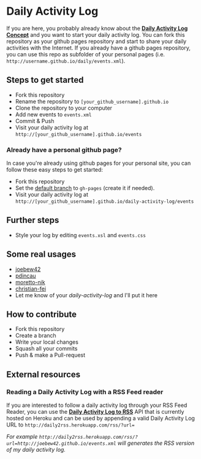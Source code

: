 # Daily Activity Log

If you are here, you probably already know about the [**Daily Activity Log Concept**](https://github.com/joebew42/daily-activity-log-concept) and you want to start your daily activity log. You can fork this repository as your github pages repository and start to share your daily activities with the Internet. If you already have a github pages repository, you can use this repo as subfolder of your personal pages (i.e. `http://username.github.io/daily/events.xml`).

## Steps to get started

- Fork this repository
- Rename the repository to `[your_github_username].github.io`
- Clone the repository to your computer
- Add new events to `events.xml`
- Commit & Push
- Visit your daily activity log at `http://[your_github_username].github.io/events`

### Already have a personal github page?

In case you're already using github pages for your personal site, you can follow these easy steps to get started:

- Fork this repository
- Set the [default branch](https://github.com/christian-fei/daily-activity-log/settings/branches) to `gh-pages` (create it if needed).
- Visit your daily activity log at `http://[your_github_username].github.io/daily-activity-log/events`

## Further steps

- Style your log by editing `events.xsl` and `events.css`

## Some real usages

- [joebew42](http://joebew42.github.io/events.xml)
- [pdincau](http://pdincau.github.io/events.xml)
- [moretto-nik](http://moretto-nik.github.io/events.xml)
- [christian-fei](http://christian.fei.ninja/daily-activity-log/index.xml)
- Let me know of your _daily-activity-log_ and I'll put it here

## How to contribute

- Fork this repository
- Create a branch
- Write your local changes
- Squash all your commits
- Push & make a Pull-request

## External resources

### Reading a Daily Activity Log with a RSS Feed reader

If you are interested to follow a daily activity log through your RSS Feed Reader,
you can use the [**Daily Activity Log to RSS**](https://github.com/joebew42/daily-activity-log-to-rss)
API that is currently hosted on Heroku and can be used by appending a
valid Daily Activity Log URL to `http://daily2rss.herokuapp.com/rss/?url=`

_For example `http://daily2rss.herokuapp.com/rss/?url=http://joebew42.github.io/events.xml`
will generates the RSS version of my daily activity log._
